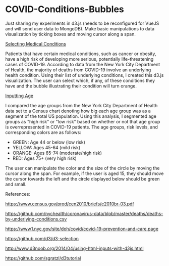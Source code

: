 # COVID-Conditions-Bubbles

Just sharing my experiments in d3.js (needs to be reconfigured for VueJS and will send user data to MongoDB). Make basic manipulations to data visualization by ticking boxes and moving cursor along a span.

[Selecting Medical Conditions](./test3.html)

Patients that have certain  medical conditions, such as cancer or obesity, have a high risk of developing more serious, potentially life-threatening cases of COVID-19. According to data from the New York City Department of Health, the majority of deaths from COVID-19 involve an underlying health condition. Using their list of underlying conditions, I created this d3.js visualization. The user can select which, if any, of these conditions they have and the bubble illustrating their condition will turn orange.

[Inputting Age](./test4.html)

I compared the age groups from the New York City Department of Health data set to a Census chart denoting how big each age group was as a segment of the total US population. Using this analysis, I segmented age groups as "high risk" or "low risk" based on whether or not that age group is overrepresented in COVID-19 patients. The age groups, risk levels, and corresponding colors are as follows:

- GREEN: Age 44 or below (low risk)
- YELLOW: Ages 45-64 (mild risk)
- ORANGE: Ages 65-74 (moderate/high risk)
- RED: Ages 75+ (very high risk)

The user can manipulate the color and the size of the circle by moving the cursor along the span. For example, if the user is aged 15, they should move the cursor towards the left and the circle displayed below should be green and small.

References:

<https://www.census.gov/prod/cen2010/briefs/c2010br-03.pdf>

https://github.com/nychealth/coronavirus-data/blob/master/deaths/deaths-by-underlying-conditions.csv

https://www1.nyc.gov/site/doh/covid/covid-19-prevention-and-care.page

https://github.com/d3/d3-selection

http://www.d3noob.org/2014/04/using-html-inputs-with-d3js.html

https://github.com/sgratzl/d3tutorial
